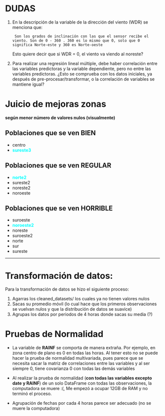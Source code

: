 # DUDAS
1. En la descripción de la variable de la dirección del viento (WDR) se menciona que:

        Son los grados de inclinación con las que el sensor recibe el viento. Son de 0 - 360 . 360 es lo mismo que 0, solo que 0 significa Norte-este y 360 es Norte-oeste

    Esto quiere decir que si WDR = 0, el viento va viendo al noreste?

2. Para realizar una regresión lineal múltiple, debe haber correlación entre las variables predictoras y la variable dependiente, pero no entre las variables predictoras. ¿Esto se comprueba con los datos iniciales, ya después de pre-procesar/transformar, o la correlación de variables se mantiene igual? 

# Juicio de mejoras zonas 
**según menor número de valores nulos (visualmente)**

## Poblaciones que se ven **BIEN**
- centro
- <span style="color:cyan">**sureste3**

## Poblaciones que se ven **REGULAR** 
- <span style="color:cyan">**norte2**
- sureste2
- noreste2
- noroeste

## Poblaciones que se ven **HORRIBLE**
- suroeste
- <span style="color:cyan">**noroeste2**
- noreste
- suroeste2
- norte
- sur
- sureste
---
# Transformación de datos:
Para la transformación de datos se hizo el siguiente proceso:
1. Agarras los cleaned_datasets/ los cuales ya no tienen valores nulos
2. Sacas su promedio móvil (lo cual hace que los primeros observaciones se vuelvan nulos y que la distribución de datos se suavice)
3. Agrupas los datos por periodos de 4 horas donde sacas su media (?)


# Pruebas de Normalidad
- La variable de **RAINF** se comporta de manera extraña. Por ejemplo, en zona centro de plano es 0 en todas las horas. Al tener esto no se puede hacer la prueba de normalidad multivariada, pues parece que se necesita sacar la matriz de correlaciones entre las variables y al ser siempre 0, tiene covarianza 0 con todas las demás variables

- Al realizar la prueba de normalidad (**con todas las variables excepto date y RAINF**) de un solo DataFrame con todas las observaciones, la computadora se muere :(, Me empezó a ocupar 12GB de RAM y no terminó el proceso. 

- Agrupación de fechas por cada 4 horas parece ser adecuado (no se muere la computadora)
